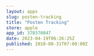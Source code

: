 ```yaml
---
layout: apps
slug: posten-tracking
title: "Posten Tracking"
store: apple
app_id: 370370047
date: 2023-04-19T06:26:25Z
published: 2010-08-31T07:00:00Z
---
```

